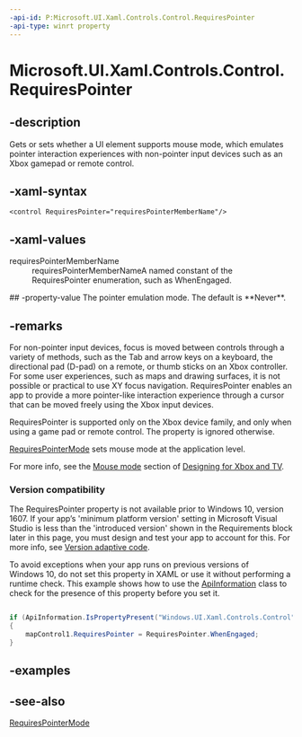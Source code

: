 ```yaml
---
-api-id: P:Microsoft.UI.Xaml.Controls.Control.RequiresPointer
-api-type: winrt property
---
```


<!-- Property syntax
public Windows.UI.Xaml.Controls.RequiresPointer RequiresPointer { get;  set; }
-->

# Microsoft.UI.Xaml.Controls.Control.RequiresPointer

## -description
Gets or sets whether a UI element supports mouse mode, which emulates pointer interaction experiences with non-pointer input devices such as an Xbox gamepad or remote control.

## -xaml-syntax
```xaml
<control RequiresPointer="requiresPointerMemberName"/>
```


## -xaml-values
<dl><dt>requiresPointerMemberName</dt><dd>requiresPointerMemberNameA named constant of the RequiresPointer enumeration, such as WhenEngaged.</dd>
</dl>
## -property-value
The pointer emulation mode. The default is **Never**.

## -remarks
For non-pointer input devices, focus is moved between controls through a variety of methods, such as the Tab and arrow keys on a keyboard, the directional pad (D-pad) on a remote, or thumb sticks on an Xbox controller. For some user experiences, such as maps and drawing surfaces, it is not possible or practical to use XY focus navigation. RequiresPointer enables an app to provide a more pointer-like interaction experience through a cursor that can be moved freely using the Xbox input devices.

RequiresPointer is supported only on the Xbox device family, and only when using a game pad or remote control. The property is ignored otherwise.

[RequiresPointerMode](../microsoft.ui.xaml/application_requirespointermode.md) sets mouse mode at the application level.

For more info, see the [Mouse mode](/windows/uwp/input-and-devices/designing-for-tv) section of [Designing for Xbox and TV](/windows/uwp/input-and-devices/designing-for-tv).

### Version compatibility

The RequiresPointer property is not available prior to Windows 10, version 1607. If your app’s 'minimum platform version' setting in Microsoft Visual Studio is less than the 'introduced version' shown in the Requirements block later in this page, you must design and test your app to account for this. For more info, see [Version adaptive code](/windows/uwp/debug-test-perf/version-adaptive-code).

To avoid exceptions when your app runs on previous versions of Windows 10, do not set this property in XAML or use it without performing a runtime check. This example shows how to use the [ApiInformation](/uwp/api/windows.foundation.metadata.apiinformation) class to check for the presence of this property before you set it.

```csharp

if (ApiInformation.IsPropertyPresent("Windows.UI.Xaml.Controls.Control", "RequiresPointer"))
{
    mapControl1.RequiresPointer = RequiresPointer.WhenEngaged;
}
```

## -examples

## -see-also
[RequiresPointerMode](../microsoft.ui.xaml/application_requirespointermode.md)
